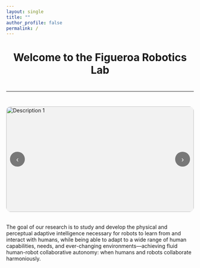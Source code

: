 ```yaml
---
layout: single
title: ""
author_profile: false
permalink: /
---
```

<h1 style="text-align: center;"><strong>Welcome to the Figueroa Robotics Lab</strong></h1>

<hr style="margin: 40px 0;">


<!-- ====== PHOTO SLIDER ====== -->
<div class="slider" aria-label="Photo gallery">
  <button class="nav prev" aria-label="Previous slide">‹</button>

  <div class="track" role="region" aria-live="polite">
    <img src="{{ '/assets/images/IMG_4148.JPG' | relative_url }}" alt="Description 1" class="slide current">
    <img src="{{ '/assets/images/IMG_4148.JPG' | relative_url }}" alt="Description 2" class="slide">
    <img src="{{ '/assets/images/IMG_4148.JPG' | relative_url }}" alt="Description 3" class="slide">
  </div>

  <button class="nav next" aria-label="Next slide">›</button>

  <div class="dots" role="tablist" aria-label="Choose slide"></div>
</div>

<style>
/* ====== Slider Styles ====== */
.slider {
  position: relative;
  max-width: 900px;
  margin: 2rem auto;
  overflow: hidden;
  border-radius: 12px;
  /* ensures the slider has height even if an image path is wrong */
  aspect-ratio: 16/9;
  background: #f2f2f2;
}
.track {
  display: flex;
  height: 100%;
  transition: transform 300ms ease;
}
.slide {
  width: 100%;
  height: 100%;
  flex: 0 0 100%;
  object-fit: cover;
  display: block;
}
.nav {
  position: absolute;
  top: 50%;
  translate: 0 -50%;
  border: none;
  background: rgba(0,0,0,0.5);
  color: #fff;
  width: 40px; height: 40px;
  border-radius: 50%;
  cursor: pointer;
  font-size: 20px;
}
.prev { left: 10px; }
.next { right: 10px; }
.dots {
  position: absolute; left: 50%; bottom: 10px; translate: -50% 0;
  display: flex; gap: 6px;
}
.dots button {
  width: 10px; height: 10px; border-radius: 50%;
  border: none; background: rgba(0,0,0,0.35);
  cursor: pointer;
}
.dots button[aria-selected="true"] { background: black; }
</style>

<!-- Load slider JS from assets (more reliable than inline script in Markdown) -->
<script src="{{ '/assets/js/slider.js' | relative_url }}" defer></script>

<p>
The goal of our research is to study and develop the physical and perceptual adaptive intelligence necessary for robots to learn from and interact with humans, while being able to adapt to a wide range of human capabilities, needs, and ever-changing environments—achieving fluid human-robot collaborative autonomy: when humans and robots collaborate harmoniously.
</p>

